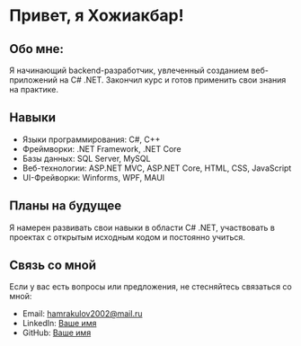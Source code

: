 # Привет, я Хожиакбар!

## Обо мне:

Я начинающий backend-разработчик, увлеченный созданием веб-приложений на C# .NET. Закончил курс и готов применить свои знания на практике.

## Навыки

- Языки программирования: C#, C++
- Фреймворки: .NET Framework, .NET Core
- Базы данных: SQL Server, MySQL
- Веб-технологии: ASP.NET MVC, ASP.NET Core, HTML, CSS, JavaScript
- UI-Фрейворки: Winforms, WPF, MAUI



## Планы на будущее

Я намерен развивать свои навыки в области C# .NET, участвовать в проектах с открытым исходным кодом и постоянно учиться.

## Связь со мной

Если у вас есть вопросы или предложения, не стесняйтесь связаться со мной:

- Email: hamrakulov2002@mail.ru
- LinkedIn: [Ваше имя](ссылка)
- GitHub: [Ваше имя](ссылка)
